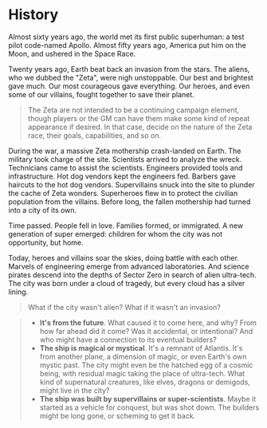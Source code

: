 <!-- TITLE: Silverline History -->
<!-- SUBTITLE: How the city came to be -->

# History
Almost sixty years ago, the world met its first public superhuman: a test pilot code-named Apollo. Almost fifty years ago, America put him on the Moon, and ushered in the Space Race.

Twenty years ago, Earth beat back an invasion from the stars. The aliens, who we dubbed the "Zeta", were nigh unstoppable. Our best and brightest gave much. Our most courageous gave everything. Our heroes, and even some of our villains, fought together to save their planet.

> The Zeta are not intended to be a continuing campaign element, though players or the GM can have them make some kind of repeat appearance if desired. In that case, decide on the nature of the Zeta race, their goals, capabilities, and so on.

During the war, a massive Zeta mothership crash-landed on Earth. The military took charge of the site. Scientists arrived to analyze the wreck. Technicians came to assist the scientists. Engineers provided tools and infrastructure. Hot dog vendors kept the engineers fed. Barbers gave haircuts to the hot dog vendors. Supervillains snuck into the site to plunder the cache of Zeta wonders. Superheroes flew in to protect the civilian population from the villains. Before long, the fallen mothership had turned into a city of its own.

Time passed. People fell in love. Families formed, or immigrated. A new generation of super emerged: children for whom the city was not opportunity, but home.

Today, heroes and villains soar the skies, doing battle with each other. Marvels of engineering emerge from advanced laboratories. And science pirates descend into the depths of Sector Zero in search of alien ultra-tech. The city was born under a cloud of tragedy, but every cloud has a silver lining.

> What if the city wasn't alien? What if it wasn't an invasion?

> * **It's from the future**. What caused it to come here, and why? From how far ahead did it come? Was it accidental, or intentional? And who might have a connection to its eventual builders?
> * **The ship is magical or mystical**. It's a remnant of Atlantis. It's from another plane, a dimension of magic, or even Earth's own mystic past. The city might even be the hatched egg of a cosmic being, with residual magic taking the place of ultra-tech. What kind of supernatural creatures, like elves, dragons or demigods, might live in the city?
> * **The ship was built by supervillains or super-scientists**. Maybe it started as a vehicle for conquest, but was shot down. The builders might be long gone, or scheming to get it back.
